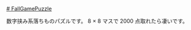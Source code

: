[# FallGamePuzzle](https://uni928.github.io/FallGamePuzzle/)

数字挟み系落ちものパズルです。
8 × 8 マスで 2000 点取れたら凄いです。

